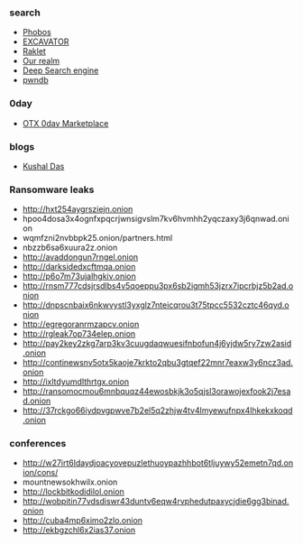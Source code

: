 ### search 

* [Phobos](http://phobosxilamwcg75xt22id7aywkzol6q6rfl2flipcqoc4e4ahima5id.onion/)
* [EXCAVATOR](http://2fd6cemt4gmccflhm6imvdfvli3nf7zn6rfrwpsy7uhxrgbypvwf5fad.onion/)
* [Raklet](http://iwr4usy33opfclmbyemzbmnwwnmmqpqltezpac7fyqqkdv3mabtm6kqd.onion)
* [Our realm](http://ci7lskssaclenp2pf4rt72pptvayudy3u4nv3f6ihhnu224ik4dz7tad.onion)
* [Deep Search engine](http://xjypo5vzgmo7jca6b322dnqbsdnp3amd24ybx26x5nxbusccjkm4pwid.onion)
* [pwndb](http://pwndb2am4tzkvold.onion)

### 0day

* [OTX 0day Marketplace](http://mxu7ronlnsgmqlt5sjsdedvmh6kdagdhsx3oqvu3vwhrz5eagq562oqd.onion/)

### blogs

* [Kushal Das](https://kushal76uaid62oup5774umh654scnu5dwzh4u2534qxhcbi4wbab3ad.onion/)

### Ransomware leaks

* http://hxt254aygrsziejn.onion
* hpoo4dosa3x4ognfxpqcrjwnsigvslm7kv6hvmhh2yqczaxy3j6qnwad.onion
* wqmfzni2nvbbpk25.onion/partners.html
* nbzzb6sa6xuura2z.onion
* http://avaddongun7rngel.onion
* http://darksidedxcftmqa.onion
* http://p6o7m73ujalhgkiv.onion
* http://rnsm777cdsjrsdlbs4v5qoeppu3px6sb2igmh53jzrx7ipcrbjz5b2ad.onion
* http://dnpscnbaix6nkwvystl3yxglz7nteicqrou3t75tpcc5532cztc46qyd.onion
* http://egregoranrmzapcv.onion
* http://rgleak7op734elep.onion
* http://pay2key2zkg7arp3kv3cuugdaqwuesifnbofun4j6yjdw5ry7zw2asid.onion
* http://continewsnv5otx5kaoje7krkto2qbu3gtqef22mnr7eaxw3y6ncz3ad.onion
* http://ixltdyumdlthrtgx.onion
* http://ransomocmou6mnbquqz44ewosbkjk3o5qjsl3orawojexfook2j7esad.onion
* http://37rckgo66iydpvgpwve7b2el5q2zhjw4tv4lmyewufnpx4lhkekxkoqd.onion

### conferences
* http://w27irt6ldaydjoacyovepuzlethuoypazhhbot6tljuywy52emetn7qd.onion/cons/
* mountnewsokhwilx.onion
* http://lockbitkodidilol.onion
* http://wobpitin77vdsdiswr43duntv6eqw4rvphedutpaxycjdie6gg3binad.onion
* http://cuba4mp6ximo2zlo.onion
* http://ekbgzchl6x2ias37.onion

